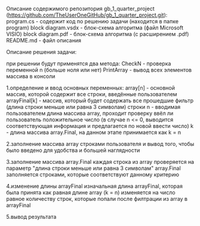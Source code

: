 Описание содержимого репозитория gb_1_quarter_project (https://github.com/TheUserOneGitHub/gb_1_quarter_project.git):
program.cs - содержит код по решению задачи (находится в папке program)
block diagram.vsdx - блок-схема алгоритма (файл Microsoft VISIO)
block diagram.pdf - блок-схема алгоритма (с расширением .pdf)
README.md - файл описания



Описание решения задачи:

при решении будут применятся два метода: 
CheckN - проверка переменной n (больше ноля или нет)
PrintArray - вывод всех элементов массива в консоли 

1.определение и ввод основных переменных:
array[n] - основной массив, которой содержит все строки, введённые пользователем
arrayFinal[k] - массив, который будет содержать все прошедшие фильтр (длина строки меньше или равна 3 символам) строки
n - вводимая пользователем длина массива array, проходит проверку ввёл ли пользователь положительное число 
(в случае n <= 0, выводится соответствующая информация и предлагается по новой ввести число)
k - длина массива array.Final, на данном этапе принимается как k = n

2.заполнение массива array строками пользователя и вывод того, чтобы было введено для удобства и большей наглядности

3.заполнение массива array.Final 
каждая строка из array проверяется на параметр "длина строки меньше или равна 3 символам"
array.Final заполняется строками, которые соответствуют данному критерию

4.изменение длины arrayFinal
изначальная длина arrayFinal, которая была принята как равная длине array (k = n)
изменяется на число равное количеству строк, которые попали после филтрации из array в arrayFinal

5.вывод результата

